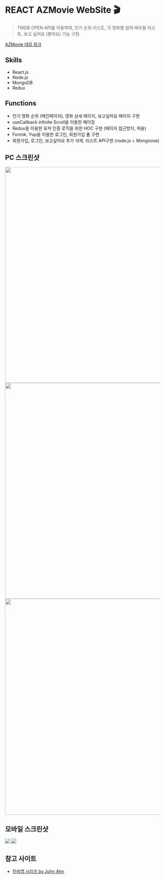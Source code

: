 # REACT AZMovie WebSite 🎬

> TMDB OPEN API를 이용하여, 인기 순위 리스트, 각 영화별 참여 배우들 리스트,
> 보고 싶어요 (좋아요) 기능 구현.

[AZMovie 데모 링크](https://azmovie.herokuapp.com/)

## Skills

- React.js
- Node.js
- MongoDB
- Redux

## Functions

- 인기 영화 순위 (메인페이지), 영화 상세 페이지, 보고싶어요 페이지 구현
- useCallback infinite Scroll을 이용한 페이징
- Redux을 이용한 유저 인증 로직을 위한 HOC 구현 (페이지 접근방지, 허용)
- Formik, Yup을 이용한 로그인, 회원가입 폼 구현
- 회원가입, 로그인, 보고싶어요 추가 삭제, 리스트 API구현 (node.js + Mongoose)

## PC 스크린샷

<img src="https://user-images.githubusercontent.com/83004037/119310540-d6d9eb00-bcaa-11eb-96d7-fc0b4dc86c29.PNG"  width="700">

<img src="https://user-images.githubusercontent.com/83004037/120110766-e3c67500-c1a9-11eb-9fe6-2cea7745e0c3.PNG"  width="700">

<img src="https://user-images.githubusercontent.com/83004037/120110791-06588e00-c1aa-11eb-80de-be3ed8287fa0.PNG"  width="700">

## 모바일 스크린샷

<img src="https://user-images.githubusercontent.com/83004037/120110884-723af680-c1aa-11eb-9540-0085fbd166d2.PNG"  >

<img src="https://user-images.githubusercontent.com/83004037/120110882-71a26000-c1aa-11eb-90d9-2f008cb598b8.PNG"  >

## 참고 사이트

- [무비앱 시리즈 by John Ahn](https://www.youtube.com/playlist?list=PL9a7QRYt5fqkowXUgTj_tbkFClsPhO5XV)
